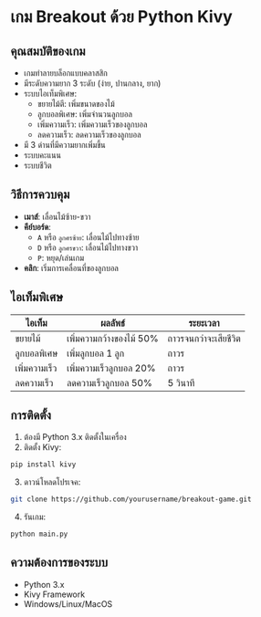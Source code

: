 # เกม Breakout ด้วย Python Kivy

## คุณสมบัติของเกม
- เกมทำลายบล็อกแบบคลาสสิก
- มีระดับความยาก 3 ระดับ (ง่าย, ปานกลาง, ยาก)
- ระบบไอเท็มพิเศษ:
  - ขยายไม้ตี: เพิ่มขนาดของไม้
  - ลูกบอลพิเศษ: เพิ่มจำนวนลูกบอล
  - เพิ่มความเร็ว: เพิ่มความเร็วของลูกบอล
  - ลดความเร็ว: ลดความเร็วของลูกบอล
- มี 3 ด่านที่มีความยากเพิ่มขึ้น
- ระบบคะแนน
- ระบบชีวิต

## วิธีการควบคุม
- **เมาส์**: เลื่อนไม้ซ้าย-ขวา
- **คีย์บอร์ด**:
  - `A` หรือ `ลูกศรซ้าย`: เลื่อนไม้ไปทางซ้าย
  - `D` หรือ `ลูกศรขวา`: เลื่อนไม้ไปทางขวา
  - `P`: หยุด/เล่นเกม
- **คลิก**: เริ่มการเคลื่อนที่ของลูกบอล

## ไอเท็มพิเศษ
| ไอเท็ม | ผลลัพธ์ | ระยะเวลา |
|--------|---------|----------|
| ขยายไม้ | เพิ่มความกว้างของไม้ 50% | ถาวรจนกว่าจะเสียชีวิต |
| ลูกบอลพิเศษ | เพิ่มลูกบอล 1 ลูก | ถาวร |
| เพิ่มความเร็ว | เพิ่มความเร็วลูกบอล 20% | ถาวร |
| ลดความเร็ว | ลดความเร็วลูกบอล 50% | 5 วินาที |

## การติดตั้ง

1. ต้องมี Python 3.x ติดตั้งในเครื่อง
2. ติดตั้ง Kivy:
```bash
pip install kivy
```
3. ดาวน์โหลดโปรเจค:
```bash
git clone https://github.com/yourusername/breakout-game.git
```
4. รันเกม:
```bash
python main.py
```

## ความต้องการของระบบ
- Python 3.x
- Kivy Framework
- Windows/Linux/MacOS